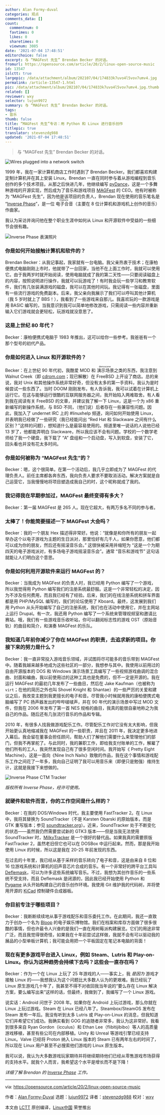 ```yaml
---
author: Alan Formy-duval
categories: 观点
comments_data: []
count:
  commentnum: 0
  favtimes: 0
  likes: 0
  sharetimes: 0
  viewnum: 3085
date: '2021-07-04 17:48:51'
editorchoice: false
excerpt: 与 “MAGFest 先生” Brendan Becker 的对话。
fromurl: https://opensource.com/article/20/2/linux-open-source-music
id: 13547
islctt: true
largepic: /data/attachment/album/202107/04/174833k7uvo4l5vov7umv4.jpg
permalink: /article-13547-1.html
pic: /data/attachment/album/202107/04/174833k7uvo4l5vov7umv4.jpg.thumb.jpg
related: []
reviewer: wxy
selector: lujun9972
summary: 与 “MAGFest 先生” Brendan Becker 的对话。
tags:
- 音乐
thumb: false
title: “MAGFest 先生”专访：用 Python 和 Linux 进行音乐创作
titlepic: true
translator: stevenzdg988
updated: '2021-07-04 17:48:51'
---
```



> 
> 与 “MAGFest 先生” Brendan Becker 的对话。
> 
> 
> 


![](/data/attachment/album/202107/04/174833k7uvo4l5vov7umv4.jpg "Wires plugged into a network switch")


1999 年，我在一家计算机商店工作时遇到了 Brendan Becker。我们都喜欢构建定制计算机并在其上安装 Linux。Brendan 一直在同时参与着从游戏编程到音乐创作的多个技术项目。从那之后快进几年，他继续编写 [pyDance](http://icculus.org/pyddr/)，这是一个多舞种游戏的开源实现，然后成为了音乐和游戏项目 [MAGFest](http://magfest.org/) 的 CEO。他有时被称为 “MAGFest 先生”，因为他是该项目的负责人，Brendan 现在使用的音乐笔名是 “[Inverse Phase](http://www.inversephase.com/)”，是一位<ruby> 电子合音 <rt>  chiptune </rt></ruby>（主要在 8 位计算机和游戏机上创作的音乐）作曲家。


我认为采访并询问他在整个职业生涯中如何从 Linux 和开源软件中受益的一些细节会很有趣。


![Inverse Phase 表演照片](/data/attachment/album/202107/04/174853rmelmourjm8refes.png "Inverse Phase performance photo")


### 你是如何开始接触计算机和软件的？


Brendan Becker：从我记事起，我家就有一台电脑。我父亲热衷于技术；在康柏便携式电脑刚刚上市时，他就带了一台回家，当他不在上面工作时，我就可以使用它。由于我两岁时就开始阅读，使用电脑就成了我的第二天性——只要阅读磁盘上的内容，按照说明进行操作，我就可以玩游戏了！有时我会玩一些学习和教育软件，我们有几张装满游戏的磁盘，我可以在其他时间玩。我记得有一张磁盘，里面有一些流行游戏的免费副本。后来，我父亲向我展示了我们可以呼叫其他计算机（我 5 岁时就上了 BBS！），我看到了一些游戏来自那儿。我喜欢玩的一款游戏是用 BASIC 编写的，当我意识到我可以简单地修改游戏，只需阅读一些内容并重新输入它们游戏就会更轻松，玩游戏就没意思了。


### 这是上世纪 80 年代？


Becker：康柏便携式电脑于 1983 年推出，这可以给你一些参考。我爸爸有一个那个型号的初代产品。


### 你是如何进入 Linux 和开源软件的？


Becker：在上世纪 90 年代初，我酷爱 MOD 和<ruby> 演示场景 <rt>  demoscene </rt></ruby>之类的东西，我注意到 Walnut Creek（即 [cdrom.com](https://en.wikipedia.org/wiki/Walnut_Creek_CDROM)；现已解散）在 FreeBSD 上开设了商店。总的来说，我对 Unix 和其他操作系统非常好奇，但没有太多的第一手资料，我认为是时候尝试一些东西了。当时 DOOM 刚刚发布，有人告诉我，我可以试着在计算机上运行它。在这与能够运行很酷的互联网服务器之间，我开始陷入两难取舍。有人看到我在阅读有关 FreeBSD 的文章，并建议我了解一下 Linux，这是一个为 x86 重新编写的新操作系统，与 BSD 不同，（他们说）后者存在一些兼容性问题。因此，我加入了 undernet IRC 上的 #linuxhelp 频道，询问如何开始使用 Linux，并表明我已经做了一些研究（我已经能问出 “Red Hat 和 Slackware 之间有什么区别？”这样的问题），想知道什么是最容易使用的。频道里唯一说话的人说他已经 13 岁了，他都能弄明白 Slackware，所以我应该不会有问题。学校的一个数学老师给了我一个硬盘，我下载了 “A” 盘组和一个启动盘，写入到软盘，安装了它，回头看也并没有花太多时间。


### 你是如何被称为 “MAGFest 先生”的？


Becker：嗯，这个很简单。在第一个活动后，我几乎立即成为了 MAGFest 的代理负责人。前任主席都各奔东西，我向负责人要求不要取消活动。解决方案就是自己运营它，当我慢慢地将项目塑造成我自己的时，这个昵称就成了我的。


### 我记得我在早期参加过，MAGFest 最终变得有多大？


Becker：第一届 MAGFest 是 265 人。现在它超大，有两万多名不同的参与者。


### 太棒了！你能简要描述一下 MAGFest 大会吗？


Becker：我的一个朋友 Hex 描述得非常好。他说：“就像是和你所有的朋友一起举办这个以电子游戏为主题的生日派对，那里恰好有几千人，如果你愿意，他们都可以成为你的朋友，然后还有摇滚音乐会。” 这很快被采用并缩短为 “这是一个为期四天的电子游戏派对，有多场电子游戏摇滚音乐会”。通常 “音乐和游戏节” 这句话就能让人们明白这个意思。


### 你是如何利用开源软件来运行 MAGFest 的？


Becker：当我成为 MAGFest 的负责人时，我已经用 Python 编写了一个游戏，所以我觉得用 Python 编写我们的注册系统最舒服。这是一个非常轻松的决定，因为不涉及任何费用，而且我已经有了经验。后来，我们的在线注册系统和拼车界面都是用 PHP/MySQL 编写的，我们的论坛使用了 Kboard。最终，这发展到我们用 Python 从头开始编写了自己的注册系统，我们也在活动中使用它，并在主网站上运行 Drupal。有一次，我还用 Python 编写了一个系统来管理视频室和邀请比赛站。哦，我们有一些游戏音乐收听站，你可以翻阅标志性的游戏 OST（原始音轨）的曲目和简介，和演奏 MAGFest 的乐队。


### 我知道几年前你减少了你在 MAGFest 的职责，去追求新的项目。你接下来的努力是什么？


Becker：我一直非常投入游戏音乐领域，并试图将尽可能多的音乐带到 MAGFest 中。随着我越来越多地成为这些社区的一部分，我想参与其中。我使用以前用过的自由开源版本的 DOS 和 Windows 演示场景工具编写了一些视频游戏曲调的混合曲、封面和编曲，我以前使用过的这种工具也是免费的，但不一定是开源的。我在运行 MAGFest 的最初几年发布了一些曲目，然后在 Jake Kaufman（也被称为 `virt`；在他的简历之外也叫 Shovel Knight 和 Shantae）的一些严厉的关爱和建议之后，我改变主题到我更擅长的电子和音。尽管我小时候就用我的康柏便携式电脑编写了 PC 扬声器发出的哔哔啵啵声，并在 90 年代的演示场景中写过 MOD 文件，但我在 2006 年发布了第一首 NES 规格的曲目，我真的能很自豪地称之为我自己的作品。随后还有几张流行音乐的作品和专辑。


2010 年，有很多人找我做游戏配乐工作。尽管配乐工作对它没有太大影响，但我开始更认真地缩减我在 MAGFest 的一些职责，并且在 2011 年，我决定更多地进入幕后。我会留在董事会担任顾问，帮助人们了解他们需要什么来管理他们的部门，但我不再掌舵了。与此同时，我的兼职工作，即给我支付账单的工作，解雇了他们所有的工人，我突然发现自己有了很多空闲时间。我开始写《 Pretty Eight Machine》，这是一首向《Nine Inch Nails》致敬的作品，我在这个事情和游戏配乐工作之间花了一年多，我向自己证明了我可以用音乐来（即便只是勉强）维持生计，这就是我接下来想做的。


![Inverse Phase CTM Tracker](/data/attachment/album/202107/04/174854uw7qnw1aiqniqj99.png "Inverse Phase CTM Tracker")


*版权所有 Inverse Phase，经许可使用。*


### 就硬件和软件而言，你的工作空间是什么样的？


Becker：在我的 DOS/Windows 时代，我主要使用 FastTracker 2。在 Linux 中，我将其替换为 SoundTracker（不是 Karsten Obarski 的原始版本，而是 GTK 重写版本；参见 [soundtracker.org](http://soundtracker.org)）。近来，SoundTracker 处于不断变化的状态——虽然我仍然需要尝试新的 GTK3 版本——但是当我无法使用 SoundTracker 时，[MilkyTracker](http://www.milkytracker.org) 是一个很好的替代品。如果我真的需要原版 FastTracker 2，虽然老旧但它也可以在 DOSBox 中运行起来。然而，那是我开始使用 Linux 的时候，所以这是我在 20-25 年前发现的东西。


在过去的十年里，我已经从基于采样的音乐转向了电子和音，这是由来自 8 位和 16 位游戏系统和计算机的旧声音芯片合成的音乐。有一个非常好的跨平台工具叫 [Deflemask](http://www.deflemask.com)，可以为许多这些系统编写音乐。不过，我想为其创作音乐的一些系统不受支持，而且 Deflemask 是闭源的，因此我已经开始使用 Python 和 [Pygame](http://www.pygame.org) 从头开始构建自己的音乐创作环境。我使用 Git 维护我的代码树，并将使用开源的 [KiCad](http://www.kicad-pcb.org) 控制硬件合成器板。


### 你目前专注于哪些项目？


Becker：我断断续续地从事于游戏配乐和音乐委托工作。在此期间，我还一直致力于创办一个名为 [Bloop](http://bloopmuseum.com) 的电子娱乐博物馆。我们在档案和库存方面做了很多很酷的事情，但也许最令人兴奋的是我们一直在用树莓派构建展览。它们的用途非常广泛，而且我觉得很奇怪，如果我在十年前尝试这样做，我就不会有可以驱动我的展品的小型单板计算机；我可能会用把一个平板固定在笔记本电脑的背面！


### 现在有更多游戏平台进入 Linux，例如 Steam、Lutris 和 Play-on-Linux。你认为这种趋势会持续下去吗？这些会一直存在吗？


Becker：作为一个在 Linux 上玩了 25 年游戏的人——事实上，我 *是因为* 游戏才接触 Linux 的——我想我认为这个问题比大多数人认为的更艰难。我已经玩了 Linux 原生游戏几十年了，我甚至不得不对收回我当年说的“要么存在 Linux 解决方案，要么编写出来”这样的话，但最终，我做到了，我编写了一个 Linux 游戏。


说实话：Android 问世于 2008 年。如果你在 Android 上玩过游戏，那么你就在 Linux 上玩过游戏。Steam 在 Linux 已经八年了。Steambox/SteamOS 发布在 Steam 发布一年后。我没有听到太多 Lutris 或 Play-on-Linux 的消息，但我知道它们并希望它们成功。我确实看到 GOG 的追随者非常多，我认为这非常好。我看到很多来自 Ryan Gordon（icculus）和 Ethan Lee（flibitijibibo）等人的高质量游戏移植，甚至有些公司在内部移植。Unity 和 Unreal 等游戏引擎已经支持 Linux。Valve 已经将 Proton 纳入 Linux 版本的 Steam 已有两年左右的时间了，所以现在 Linux 用户甚至不必搜索他们游戏的 Linux 原生版本。


我可以说，我认为大多数游戏玩家期待并将继续期待他们已经从零售游戏市场获得的支持水平。就我个人而言，我希望这个水平是增长而不是下降！


*详细了解 Brendan 的 [Inverse Phase](https://www.inversephase.com) 工作。*




---


via: <https://opensource.com/article/20/2/linux-open-source-music>


作者：[Alan Formy-Duval](https://opensource.com/users/alanfdoss) 选题：[lujun9972](https://github.com/lujun9972) 译者：[stevenzdg988](https://github.com/stevenzdg988) 校对：[wxy](https://github.com/wxy)


本文由 [LCTT](https://github.com/LCTT/TranslateProject) 原创编译，[Linux中国](https://linux.cn/) 荣誉推出